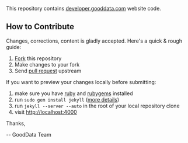This repository contains [developer.gooddata.com](http://developer.gooddata.com/) website code.

## How to Contribute

Changes, corrections, content is gladly accepted. Here's a quick & rough guide:

1. [Fork](http://help.github.com/forking/) this repository
2. Make changes to your fork
3. Send [pull request](http://help.github.com/pull-requests/) upstream

If you want to preview your changes locally before submitting:

1. make sure you have [ruby](http://www.ruby-lang.org/en/downloads/) and [rubygems](http://docs.rubygems.org/read/chapter/3) installed
2. run `sudo gem install jekyll` ([more details](http://github.com/mojombo/jekyll/wiki/install))
3. run `jekyll --server --auto` in the root of your local repository clone
4. visit [http://localhost:4000](http://localhost:4000)


Thanks,

-- GoodData Team